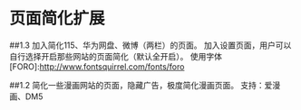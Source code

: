 # 页面简化扩展

##1.3
加入简化115、华为网盘、微博（两栏）的页面。
加入设置页面，用户可以自行选择开启那些网站的页面简化（默认全开启）。
使用字体 [FORO]:http://www.fontsquirrel.com/fonts/foro

##1.2
简化一些漫画网站的页面，隐藏广告，极度简化漫画页面。
支持：爱漫画、DM5
